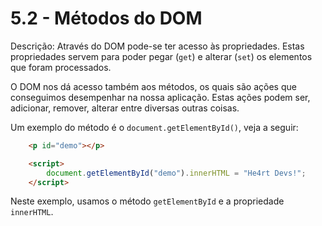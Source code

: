 # 5.2 - Métodos do DOM

Descrição: Através do DOM pode-se ter acesso às propriedades. Estas propriedades servem para poder pegar (`get`) e alterar (`set`) os elementos que foram processados.

O DOM nos dá acesso também aos métodos, os quais são ações que conseguimos desempenhar na nossa aplicação. Estas ações podem ser, adicionar, remover, alterar entre diversas outras coisas.

Um exemplo do método é o  `document.getElementById()`, veja a seguir:

```html
    <p id="demo"></p>

    <script>
        document.getElementById("demo").innerHTML = "He4rt Devs!";
    </script>
```

Neste exemplo, usamos o método `getElementById` e a propriedade `innerHTML`.
